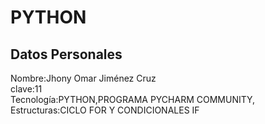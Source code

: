 # PYTHON<br>
## Datos Personales<br>
Nombre:Jhony Omar Jiménez Cruz<br>
clave:11<br>
Tecnología:PYTHON,PROGRAMA PYCHARM COMMUNITY,<br>
Estructuras:CICLO FOR Y CONDICIONALES IF<br>
